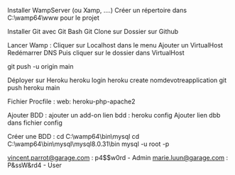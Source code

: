 Installer WampServer (ou Xamp, ....)
Créer un répertoire dans C:\wamp64\www pour le projet

Installer Git avec Git Bash
Git Clone sur Dossier sur Github

Lancer Wamp : Cliquer sur Localhost dans le menu
Ajouter un VirtualHost
Redémarrer DNS
Puis cliquer sur le dossier dans VirtualHost

git push -u origin main

Déployer sur Heroku
heroku login
heroku create nomdevotreapplication
git push heroku main

Fichier Procfile : 
web: heroku-php-apache2

Ajouter BDD : 
ajouter un add-on
lien bdd : heroku config
Ajouter lien dbb dans fichier config

Créer une BDD : 
cd C:\wamp64\bin\mysql
cd C:\wamp64\bin\mysql\mysql8.0.31\bin
mysql -u root -p

vincent.parrot@garage.com : p4$$w0rd - Admin
marie.luun@garage.com : P&ssW&rd4 - User
